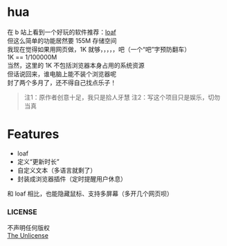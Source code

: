 # hua
在 b 站上看到一个好玩的软件推荐：[loaf](https://github.com/DinoChan/Loaf)  
但这么简单的功能居然要 155M 存储空间  
我现在觉得如果用网页做，1K 就够，，，，，吧（一个“吧”字预防翻车）  
1K == 1/100000M  
当然，这里的 1K 不包括浏览器本身占用的系统资源  
但话说回来，谁电脑上能不装个浏览器呢  
封了两个多月了，还不得自己找点乐子！

> 注1：原作者创意十足，我只是拾人牙慧
> 注2：写这个项目只是娱乐，切勿当真

# Features
+ loaf
+ 定义“更新时长”
+ 自定义文本（多语言就剩了）
+ 封装成浏览器插件（定时提醒用户休息）

和 loaf 相比，也能隐藏鼠标、支持多屏幕（多开几个网页呗）

### LICENSE
不声明任何版权  
[The Unlicense](https://unlicense.org/)  
